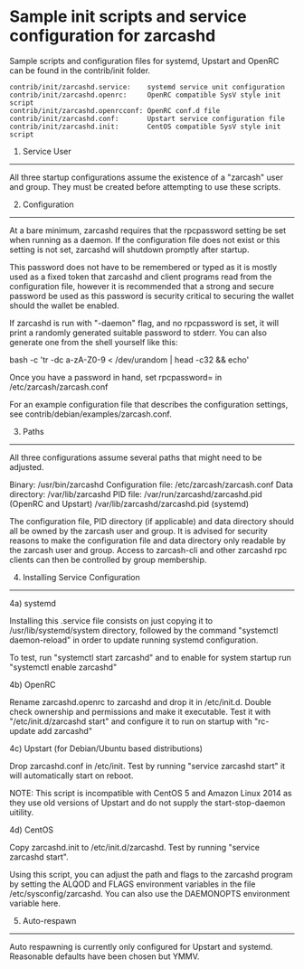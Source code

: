 Sample init scripts and service configuration for zarcashd
==========================================================

Sample scripts and configuration files for systemd, Upstart and OpenRC
can be found in the contrib/init folder.

    contrib/init/zarcashd.service:    systemd service unit configuration
    contrib/init/zarcashd.openrc:     OpenRC compatible SysV style init script
    contrib/init/zarcashd.openrcconf: OpenRC conf.d file
    contrib/init/zarcashd.conf:       Upstart service configuration file
    contrib/init/zarcashd.init:       CentOS compatible SysV style init script

1. Service User
---------------------------------

All three startup configurations assume the existence of a "zarcash" user
and group.  They must be created before attempting to use these scripts.

2. Configuration
---------------------------------

At a bare minimum, zarcashd requires that the rpcpassword setting be set
when running as a daemon.  If the configuration file does not exist or this
setting is not set, zarcashd will shutdown promptly after startup.

This password does not have to be remembered or typed as it is mostly used
as a fixed token that zarcashd and client programs read from the configuration
file, however it is recommended that a strong and secure password be used
as this password is security critical to securing the wallet should the
wallet be enabled.

If zarcashd is run with "-daemon" flag, and no rpcpassword is set, it will
print a randomly generated suitable password to stderr.  You can also
generate one from the shell yourself like this:

bash -c 'tr -dc a-zA-Z0-9 < /dev/urandom | head -c32 && echo'

Once you have a password in hand, set rpcpassword= in /etc/zarcash/zarcash.conf

For an example configuration file that describes the configuration settings,
see contrib/debian/examples/zarcash.conf.

3. Paths
---------------------------------

All three configurations assume several paths that might need to be adjusted.

Binary:              /usr/bin/zarcashd
Configuration file:  /etc/zarcash/zarcash.conf
Data directory:      /var/lib/zarcashd
PID file:            /var/run/zarcashd/zarcashd.pid (OpenRC and Upstart)
                     /var/lib/zarcashd/zarcashd.pid (systemd)

The configuration file, PID directory (if applicable) and data directory
should all be owned by the zarcash user and group.  It is advised for security
reasons to make the configuration file and data directory only readable by the
zarcash user and group.  Access to zarcash-cli and other zarcashd rpc clients
can then be controlled by group membership.

4. Installing Service Configuration
-----------------------------------

4a) systemd

Installing this .service file consists on just copying it to
/usr/lib/systemd/system directory, followed by the command
"systemctl daemon-reload" in order to update running systemd configuration.

To test, run "systemctl start zarcashd" and to enable for system startup run
"systemctl enable zarcashd"

4b) OpenRC

Rename zarcashd.openrc to zarcashd and drop it in /etc/init.d.  Double
check ownership and permissions and make it executable.  Test it with
"/etc/init.d/zarcashd start" and configure it to run on startup with
"rc-update add zarcashd"

4c) Upstart (for Debian/Ubuntu based distributions)

Drop zarcashd.conf in /etc/init.  Test by running "service zarcashd start"
it will automatically start on reboot.

NOTE: This script is incompatible with CentOS 5 and Amazon Linux 2014 as they
use old versions of Upstart and do not supply the start-stop-daemon uitility.

4d) CentOS

Copy zarcashd.init to /etc/init.d/zarcashd. Test by running "service zarcashd start".

Using this script, you can adjust the path and flags to the zarcashd program by
setting the ALQOD and FLAGS environment variables in the file
/etc/sysconfig/zarcashd. You can also use the DAEMONOPTS environment variable here.

5. Auto-respawn
-----------------------------------

Auto respawning is currently only configured for Upstart and systemd.
Reasonable defaults have been chosen but YMMV.
